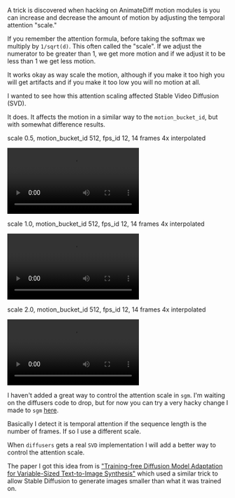 A trick is discovered when hacking on AnimateDiff motion modules is you can increase and decrease the amount of motion by adjusting the temporal attention "scale."

If you remember the attention formula, before taking the softmax we multiply by `1/sqrt(d)`. This often called the "scale". 
If we adjust the numerator to be greater than 1, we get more motion and if we adjust it to be less than 1 we get less motion.

It works okay as way scale the motion, although if you make it too high you will get artifacts and if you make it too low you will no motion at all.

I wanted to see how this attention scaling affected Stable Video Diffusion (SVD).

It does. It affects the motion in a similar way to the `motion_bucket_id`, but with somewhat difference results. 

scale 0.5, motion_bucket_id 512, fps_id 12, 14 frames 4x interpolated

![Scale 0.5](images/motion_control_with_attention_scaling/scale_0.5.mp4)

scale 1.0, motion_bucket_id 512, fps_id 12, 14 frames 4x interpolated

![Scale 1.0](images/motion_control_with_attention_scaling/scale_1.mp4)

scale 2.0, motion_bucket_id 512, fps_id 12, 14 frames 4x interpolated

![Scale 2.0](images/motion_control_with_attention_scaling/scale_2.mp4)

I haven't added a great way to control the attention scale in `sgm`. I'm waiting on the diffusers code to drop, but for now you can try a very hacky change I made to `sgm` [here](https://github.com/Stability-AI/generative-models/compare/main...jfischoff:generative-models:main#diff-cfa95be7dddd86c8097a6548aa7bb2cd63ce551b4e28d1f21fd33380eb812548R417). 

Basically I detect it is temporal attention if the sequence length is the number of frames. If so I use a different scale. 

When `diffusers` gets a real `SVD` implementation I will add a better way to control the attention scale.

The paper I got this idea from is ["Training-free Diffusion Model Adaptation for
Variable-Sized Text-to-Image Synthesis"](https://arxiv.org/abs/2306.08645) which used a similar trick to allow Stable Diffusion to generate images smaller than what it was trained on.
